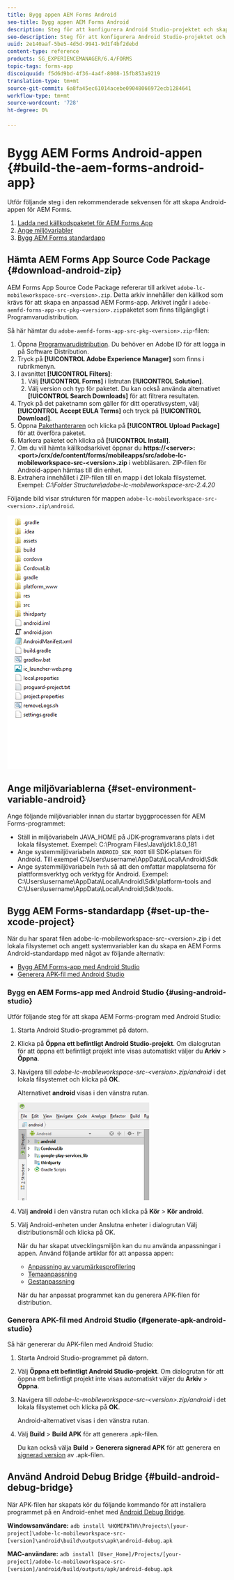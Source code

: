 ```yaml
---
title: Bygg appen AEM Forms Android
seo-title: Bygg appen AEM Forms Android
description: Steg för att konfigurera Android Studio-projektet och skapa APK-filen för AEM Forms-appen för Android
seo-description: Steg för att konfigurera Android Studio-projektet och skapa APK-filen för AEM Forms-appen för Android
uuid: 2e140aaf-5be5-4d5d-9941-9d1f4bf2debd
content-type: reference
products: SG_EXPERIENCEMANAGER/6.4/FORMS
topic-tags: forms-app
discoiquuid: f5d6d9bd-4f36-4a4f-8008-15fb853a9219
translation-type: tm+mt
source-git-commit: 6a8fa45ec61014acebe09048066972ecb1284641
workflow-type: tm+mt
source-wordcount: '728'
ht-degree: 0%

---
```



# Bygg AEM Forms Android-appen {#build-the-aem-forms-android-app}

Utför följande steg i den rekommenderade sekvensen för att skapa Android-appen för AEM Forms.

1. [Ladda ned källkodspaketet för AEM Forms App](#download-android-zip)
1. [Ange miljövariabler](#set-environment-variable-android)
1. [Bygg AEM Forms standardapp](#set-up-the-xcode-project)

## Hämta AEM Forms App Source Code Package {#download-android-zip}

AEM Forms App Source Code Package refererar till arkivet `adobe-lc-mobileworkspace-src-<version>.zip`. Detta arkiv innehåller den källkod som krävs för att skapa en anpassad AEM Forms-app. Arkivet ingår i `adobe-aemfd-forms-app-src-pkg-<version>.zip`paketet som finns tillgängligt i Programvarudistribution.

Så här hämtar du `adobe-aemfd-forms-app-src-pkg-<version>.zip`-filen:

1. Öppna [Programvarudistribution](https://experience.adobe.com/downloads). Du behöver en Adobe ID för att logga in på Software Distribution.
1. Tryck på **[!UICONTROL Adobe Experience Manager]** som finns i rubrikmenyn.
1. I avsnittet **[!UICONTROL Filters]**:
   1. Välj **[!UICONTROL Forms]** i listrutan **[!UICONTROL Solution]**.
   2. Välj version och typ för paketet. Du kan också använda alternativet **[!UICONTROL Search Downloads]** för att filtrera resultaten.
1. Tryck på det paketnamn som gäller för ditt operativsystem, välj **[!UICONTROL Accept EULA Terms]** och tryck på **[!UICONTROL Download]**.
1. Öppna [Pakethanteraren](https://docs.adobe.com/content/help/en/experience-manager-65/administering/contentmanagement/package-manager.html) och klicka på **[!UICONTROL Upload Package]** för att överföra paketet.
1. Markera paketet och klicka på **[!UICONTROL Install]**.
1. Om du vill hämta källkodsarkivet öppnar du **https://&lt;server>:&lt;port>/crx/de/content/forms/mobileapps/src/adobe-lc-mobileworkspace-src-&lt;version>.zip** i webbläsaren. ZIP-filen för Android-appen hämtas till din enhet.
1. Extrahera innehållet i ZIP-filen till en mapp i det lokala filsystemet. Exempel: *C:\Folder Structure\adobe-lc-mobileworkspace-src-2.4.20*

Följande bild visar strukturen för mappen `adobe-lc-mobileworkspace-src-<version>.zip\android`.

![zip_android_folder_structure](assets/zip_android_folder_structure.png)

## Ange miljövariablerna {#set-environment-variable-android}

Ange följande miljövariabler innan du startar byggprocessen för AEM Forms-programmet:

* Ställ in miljövariabeln JAVA_HOME på JDK-programvarans plats i det lokala filsystemet. Exempel: C:\Program Files\Java\jdk1.8.0_181
* Ange systemmiljövariabeln `ANDROID_SDK_ROOT` till SDK-platsen för Android. Till exempel C:\Users\username\AppData\Local\Android\Sdk
* Ange systemmiljövariabeln `Path` så att den omfattar mapplatserna för plattformsverktyg och verktyg för Android. Exempel: C:\Users\username\AppData\Local\Android\Sdk\platform-tools and C:\Users\username\AppData\Local\Android\Sdk\tools.

## Bygg AEM Forms-standardapp {#set-up-the-xcode-project}

När du har sparat filen adobe-lc-mobileworkspace-src-&lt;version>.zip i det lokala filsystemet och angett systemvariabler kan du skapa en AEM Forms Android-standardapp med något av följande alternativ:

* [Bygg AEM Forms-app med Android Studio](#using-android-studio)
* [Generera APK-fil med Android Studio](#generate-apk-android-studio)

### Bygg en AEM Forms-app med Android Studio {#using-android-studio}

Utför följande steg för att skapa AEM Forms-program med Android Studio:

1. Starta Android Studio-programmet på datorn.
1. Klicka på **Öppna ett befintligt Android Studio-projekt**. Om dialogrutan för att öppna ett befintligt projekt inte visas automatiskt väljer du **Arkiv** > **Öppna**.
1. Navigera till *adobe-lc-mobileworkspace-src-&lt;version>.zip/android* i det lokala filsystemet och klicka på **OK**.

   Alternativet **android** visas i den vänstra rutan.

   ![android_folder_studio](assets/android_folder_studio.png)

1. Välj **android** i den vänstra rutan och klicka på **Kör** > **Kör android**.
1. Välj Android-enheten under Anslutna enheter i dialogrutan Välj distributionsmål och klicka på OK.

   När du har skapat utvecklingsmiljön kan du nu använda anpassningar i appen. Använd följande artiklar för att anpassa appen:

   * [Anpassning av varumärkesprofilering](/help/forms/using/branding-customization.md)
   * [Temaanpassning](/help/forms/using/theme-customization.md)
   * [Gestanpassning](/help/forms/using/gesture-customization.md)

   När du har anpassat programmet kan du generera APK-filen för distribution.

### Generera APK-fil med Android Studio {#generate-apk-android-studio}

Så här genererar du APK-filen med Android Studio:

1. Starta Android Studio-programmet på datorn.
1. Välj **Öppna ett befintligt Android Studio-projekt**. Om dialogrutan för att öppna ett befintligt projekt inte visas automatiskt väljer du **Arkiv** > **Öppna**.
1. Navigera till *adobe-lc-mobileworkspace-src-&lt;version>.zip/android* i det lokala filsystemet och klicka på **OK**.

   Android-alternativet visas i den vänstra rutan.

1. Välj **Build** > **Build APK** för att generera .apk-filen.

   Du kan också välja **Build** > **Generera signerad APK** för att generera en [signerad version](https://developer.android.com/studio/publish/app-signing) av .apk-filen.

## Använd Android Debug Bridge {#build-android-debug-bridge}

När APK-filen har skapats kör du följande kommando för att installera programmet på en Android-enhet med [Android Debug Bridge](https://developer.android.com/tools/help/adb.html).

**Windowsanvändare:** `adb install %HOMEPATH%\Projects\[your-project]\adobe-lc-mobileworkspace-src-[version]\android\build\outputs\apk\android-debug.apk`

**MAC-användare:** `adb install [User_Home]/Projects/[your-project]/adobe-lc-mobileworkspace-src-[version]/android/build/outputs/apk/android-debug.apk`
